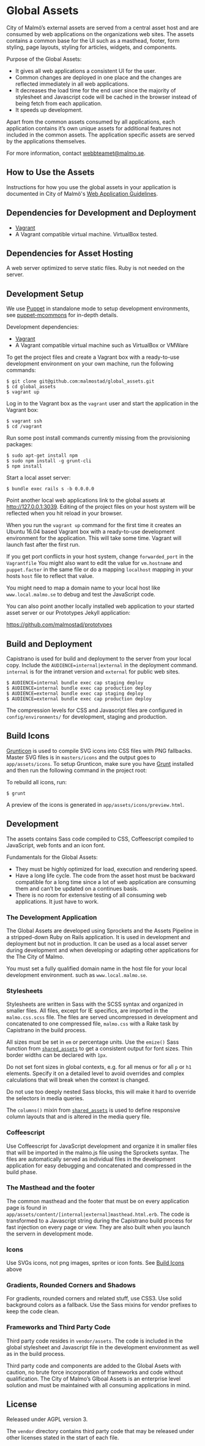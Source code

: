 Global Assets
===============
City of Malmö’s external assets are served from a central asset host and are consumed by web applications on the organizations web sites. The assets contains a common base for the UI such as a masthead, footer, form styling, page layouts, styling for articles, widgets, and components.

Purpose of the Global Assets:

* It gives all web applications a consistent UI for the user.
* Common changes are deployed in one place and the changes are reflected immediately in all web applications.
* It decreases the load time for the end user since the majority of stylesheet and Javascript code will be cached in the browser instead of being fetch from each application.
* It speeds up development.

Apart from the common assets consumed by all applications, each application contains it’s own unique assets for additional features not included in the common assets. The application specific assets are served by the applications themselves.

For more information, contact webbteamet@malmo.se.

## How to Use the Assets
Instructions for how you use the global assets in your application is documented in City of Malmö's [Web Application Guidelines](https://malmostad.github.io/wag/).

## Dependencies for Development and Deployment
* [Vagrant](https://www.vagrantup.com/)
* A Vagrant compatible virtual machine. VirtualBox tested.

## Dependencies for Asset Hosting
A web server optimized to serve static files. Ruby is not needed on the server.


## Development Setup
We use [Puppet](https://puppetlabs.com/) in standalone mode to setup development environments, see [puppet-mcommons](https://github.com/malmostad/puppet-mcommons/) for in-depth details.

Development dependencies:

* [Vagrant](https://www.vagrantup.com/)
* A Vagrant compatible virtual machine such as VirtualBox or VMWare

To get the project files and create a Vagrant box with a ready-to-use development environment on your own machine, run the following commands:

```shell
$ git clone git@github.com:malmostad/global_assets.git
$ cd global_assets
$ vagrant up
```

Log in to the Vagrant box as the `vagrant` user and start the application in the Vagrant box:

```shell
$ vagrant ssh
$ cd /vagrant
```

Run some post install commands currently missing from the provisioning packages:

```shell
$ sudo apt-get install npm
$ sudo npm install -g grunt-cli
$ npm install
```

Start a local asset server:

```shell
$ bundle exec rails s -b 0.0.0.0
```

Point another local web applications link to the global assets at http://127.0.0.1:3039. Editing of the project files on your host system will be reflected when you hit reload in your browser.

When you run the `vagrant up` command for the first time it creates an Ubuntu 16.04 based Vagrant box with a ready-to-use development environment for the application. This will take some time. Vagrant will launch fast after the first run.

If you get port conflicts in your host system, change `forwarded_port` in the `Vagrantfile` You might also want to edit the value for `vm.hostname` and `puppet.facter` in the same file or do a mapping `localhost` mapping in your hosts `host` file to reflect that value.

You might need to map a domain name to your local host like `www.local.malmo.se` to debug and test the JavaScript code.

You can also point another locally installed web application to your started asset server or our Prototypes Jekyll application:

https://github.com/malmostad/prototypes

## Build and Deployment
Capistrano is used for build and deployment to the server from your local copy. Include the `AUDIENCE=internal|external` in the deployment command. `internal` is for the intranet version and `external` for public web sites.

```
$ AUDIENCE=internal bundle exec cap staging deploy
$ AUDIENCE=internal bundle exec cap production deploy
$ AUDIENCE=external bundle exec cap staging deploy
$ AUDIENCE=external bundle exec cap production deploy
```

The compression levels for CSS and Javascript files are configured in `config/environments/` for development, staging and production.


## Build Icons
[Grunticon](https://github.com/filamentgroup/grunticon) is used to compile SVG icons into CSS files with PNG fallbacks. Master SVG files is in `masters/icons` and the output goes to `app/assets/icons`. To setup Grunticon, make sure you have [Grunt](http://gruntjs.com/) installed and then run the following command in the project root:

To rebuild all icons, run:
```
$ grunt
```

A preview of the icons is generated in `app/assets/icons/preview.html`.


## Development

The assets contains Sass code compiled to CSS, Coffeescript compiled to JavaScript, web fonts and an icon font.

Fundamentals for the Global Assets:

* They must be highly optimized for load, execution and rendering speed.
* Have a long life cycle. The code from the asset host must be backward compatible for a long time since a lot of web application are consuming them and can’t be updated on a continues basis.
* There is no room for extensive testing of all consuming web applications. It just have to work.

### The Development Application
The Global Assets are developed using Sprockets and the Assets Pipeline in a stripped-down Ruby on Rails application. It is used in development and deployment but not in production. It can be used as a local asset server during development and when developing or adapting other applications for the The City of Malmo.

You must set a fully qualified domain name in the host file for your local development environment. such as `www.local.malmo.se`.

### Stylesheets
Stylesheets are written in Sass with the SCSS syntax and organized in smaller files. All files, except for IE specifics, are imported in the `malmo.css.scss` file. The files are served uncompressed in development and concatenated to one compressed file, `malmo.css` with a Rake task by Capistrano in the build process.

All sizes must be set in `em` or percentage units. Use the `emize()` Sass function from [`shared_assets`](https://github.com/malmostad/shared_assets) to get a consistent output for font sizes. Thin border widths can be declared with `1px`.

Do not set font sizes in global contexts, e.g. for all menus or for all `p` or `h1` elements. Specify it on a detailed level to avoid overrides and complex calculations that will break when the context is changed.

Do not use too deeply nested Sass blocks, this will make it hard to override the selectors in media queries.

The `columns()` mixin from [`shared_assets`](https://github.com/malmostad/shared_assets) is used to define responsive column layouts that and is altered in the media query file.

### Coffeescript
Use Coffeescript for JavaScript development and organize it in smaller files that will be imported in the malmo.js file using the Sprockets syntax. The files are automatically served as individual files in the development application for easy debugging and concatenated and compressed in the build phase.

### The Masthead and the footer
The common masthead and the footer that must be on every application page is found in `app/assets/content/[internal|external]masthead.html.erb`. The code is transformed to a Javascript string during the Capistrano build process for fast injection on every page or view. They are also built when you launch the servern in development mode.

### Icons
Use SVGs icons, not png images, sprites or icon fonts. See [Build Icons](#build-icons) above

### Gradients, Rounded Corners and Shadows
For gradients, rounded corners and related stuff, use CSS3. Use solid background colors as a fallback. Use the Sass mixins for vendor prefixes to keep the code clean.

### Frameworks and Third Party Code
Third party code resides in `vendor/assets`. The code is included in the global stylesheet and Javascript file in the development environment as well as in the build process.

Third party code and components are added to the Global Asets with caution, no brute force incorporation of frameworks and code without qualification. The City of Malmo’s Glboal Assets is an enterprise level solution and must be maintained with all consuming applications in mind.

## License
Released under AGPL version 3.

The `vendor` directory contains third party code that may be released under other licenses stated in the start of each file.
